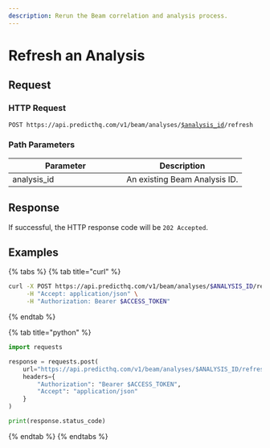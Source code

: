 ```yaml
---
description: Rerun the Beam correlation and analysis process.
---
```


# Refresh an Analysis

## Request

### HTTP Request

<pre class="language-apacheconf"><code class="lang-apacheconf">POST https://api.predicthq.com/v1/beam/analyses/<a data-footnote-ref href="#user-content-fn-1">$analysis_id</a>/refresh
</code></pre>

### Path Parameters

<table><thead><tr><th width="211">Parameter</th><th>Description</th></tr></thead><tbody><tr><td>analysis_id</td><td>An existing Beam Analysis ID.</td></tr></tbody></table>

## Response

If successful, the HTTP response code will be `202 Accepted`.

## Examples

{% tabs %}
{% tab title="curl" %}
```bash
curl -X POST https://api.predicthq.com/v1/beam/analyses/$ANALYSIS_ID/refresh \
     -H "Accept: application/json" \
     -H "Authorization: Bearer $ACCESS_TOKEN"
```
{% endtab %}

{% tab title="python" %}
```python
import requests

response = requests.post(
    url="https://api.predicthq.com/v1/beam/analyses/$ANALYSIS_ID/refresh",
    headers={
        "Authorization": "Bearer $ACCESS_TOKEN",
        "Accept": "application/json"
    }
)

print(response.status_code)
```
{% endtab %}
{% endtabs %}

[^1]: An existing Beam Analysis ID.
